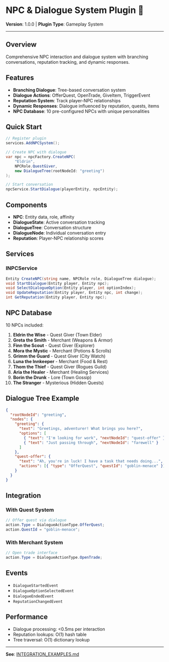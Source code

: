 # NPC & Dialogue System Plugin 💬

**Version**: 1.0.0 | **Plugin Type**: Gameplay System

---

## Overview

Comprehensive NPC interaction and dialogue system with branching conversations, reputation tracking, and dynamic responses.

## Features

- **Branching Dialogue**: Tree-based conversation system
- **Dialogue Actions**: OfferQuest, OpenTrade, GiveItem, TriggerEvent
- **Reputation System**: Track player-NPC relationships
- **Dynamic Responses**: Dialogue influenced by reputation, quests, items
- **NPC Database**: 10 pre-configured NPCs with unique personalities

## Quick Start

```csharp
// Register plugin
services.AddNPCSystem();

// Create NPC with dialogue
var npc = npcFactory.CreateNPC(
    "Eldrin",
    NPCRole.QuestGiver,
    new DialogueTree(rootNodeId: "greeting")
);

// Start conversation
npcService.StartDialogue(playerEntity, npcEntity);
```

## Components

- **NPC**: Entity data, role, affinity
- **DialogueState**: Active conversation tracking
- **DialogueTree**: Conversation structure
- **DialogueNode**: Individual conversation entry
- **Reputation**: Player-NPC relationship scores

## Services

### INPCService

```csharp
Entity CreateNPC(string name, NPCRole role, DialogueTree dialogue);
void StartDialogue(Entity player, Entity npc);
void SelectDialogueOption(Entity player, int optionIndex);
void UpdateReputation(Entity player, Entity npc, int change);
int GetReputation(Entity player, Entity npc);
```

## NPC Database

10 NPCs included:

1. **Eldrin the Wise** - Quest Giver (Town Elder)
2. **Greta the Smith** - Merchant (Weapons & Armor)
3. **Finn the Scout** - Quest Giver (Explorer)
4. **Mora the Mystic** - Merchant (Potions & Scrolls)
5. **Grimm the Guard** - Quest Giver (City Watch)
6. **Luna the Innkeeper** - Merchant (Food & Rest)
7. **Thom the Thief** - Quest Giver (Rogues Guild)
8. **Aria the Healer** - Merchant (Healing Services)
9. **Borin the Drunk** - Lore (Town Gossip)
10. **The Stranger** - Mysterious (Hidden Quests)

## Dialogue Tree Example

```json
{
  "rootNodeId": "greeting",
  "nodes": {
    "greeting": {
      "text": "Greetings, adventurer! What brings you here?",
      "options": [
        { "text": "I'm looking for work", "nextNodeId": "quest-offer" },
        { "text": "Just passing through", "nextNodeId": "farewell" }
      ]
    },
    "quest-offer": {
      "text": "Ah, you're in luck! I have a task that needs doing...",
      "actions": [{ "type": "OfferQuest", "questId": "goblin-menace" }]
    }
  }
}
```

## Integration

### With Quest System

```csharp
// Offer quest via dialogue
action.Type = DialogueActionType.OfferQuest;
action.QuestId = "goblin-menace";
```

### With Merchant System

```csharp
// Open trade interface
action.Type = DialogueActionType.OpenTrade;
```

## Events

- `DialogueStartedEvent`
- `DialogueOptionSelectedEvent`
- `DialogueEndedEvent`
- `ReputationChangedEvent`

## Performance

- Dialogue processing: <0.5ms per interaction
- Reputation lookups: O(1) hash table
- Tree traversal: O(1) dictionary lookup

---

**See**: [INTEGRATION_EXAMPLES.md](INTEGRATION_EXAMPLES.md)
